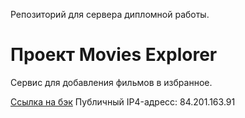 Репозиторий для сервера дипломной работы.
  
# Проект Movies Explorer
Сервис для добавления фильмов в избранное.

[Ссылка на бэк](http://api.fl0ppat-diplom.nomoredomains.club/)
Публичный IP4-адресс: 84.201.163.91

